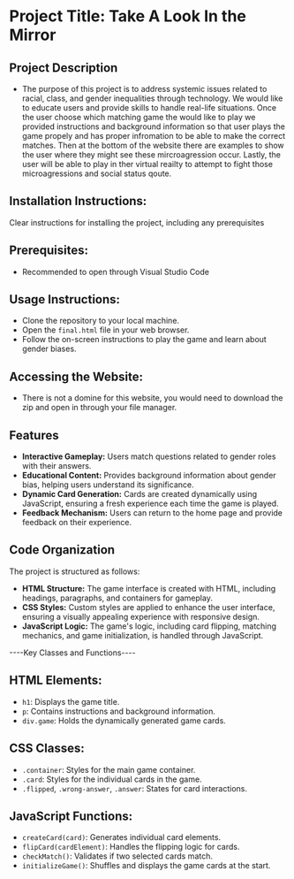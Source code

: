 # Project Title: Take A Look In the Mirror

## Project Description
- The purpose of this project is to address systemic issues related to racial, class, and gender inequalities through technology. We would like to
  educate users and provide skills to handle real-life situations. Once the user choose which matching game the would like to play we provided instructions and
  background information so that user plays the game propely and has proper infromation to be able to make the correct matches. Then at the bottom of the website
  there are examples to show the user where they might see these mircroagression occur. Lastly, the user will be able to play in ther virtual reailty to attempt to fight
  those microagressions and social status qoute. 

## Installation Instructions:
Clear instructions for installing the project, including any prerequisites

 
## Prerequisites:
- Recommended to open through Visual Studio Code

## Usage Instructions:
-  Clone the repository to your local machine.
-  Open the `final.html` file in your web browser.
-  Follow the on-screen instructions to play the game and learn about gender biases.
  

## Accessing the Website:
   - There is not a domine for this website, you would need to download the zip and open in through your file manager.

## Features
- **Interactive Gameplay:** Users match questions related to gender roles with their answers.
- **Educational Content:** Provides background information about gender bias, helping users understand its significance.
- **Dynamic Card Generation:** Cards are created dynamically using JavaScript, ensuring a fresh experience each time the game is played.
- **Feedback Mechanism:** Users can return to the home page and provide feedback on their experience.

## Code Organization
The project is structured as follows:
- **HTML Structure:** The game interface is created with HTML, including headings, paragraphs, and containers for gameplay.
- **CSS Styles:** Custom styles are applied to enhance the user interface, ensuring a visually appealing experience with responsive design.
- **JavaScript Logic:** The game's logic, including card flipping, matching mechanics, and game initialization, is handled through JavaScript.

  
----Key Classes and Functions----

## HTML Elements:
- `h1`: Displays the game title.
- `p`: Contains instructions and background information.
- `div.game`: Holds the dynamically generated game cards.
  
## CSS Classes:
- `.container`: Styles for the main game container.
- `.card`: Styles for the individual cards in the game.
- `.flipped`, `.wrong-answer`, `.answer`: States for card interactions.

## JavaScript Functions:
- `createCard(card)`: Generates individual card elements.
- `flipCard(cardElement)`: Handles the flipping logic for cards.
- `checkMatch()`: Validates if two selected cards match.
- `initializeGame()`: Shuffles and displays the game cards at the start.

